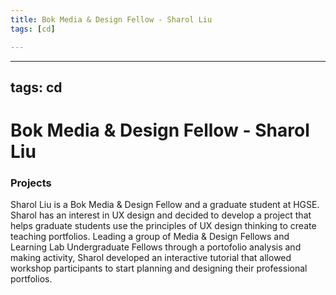 ```yaml
---
title: Bok Media & Design Fellow - Sharol Liu
tags: [cd]

---
```


---
tags: cd
---
# Bok Media & Design Fellow - Sharol Liu

### Projects
Sharol Liu is a Bok Media & Design Fellow and a graduate student at HGSE. Sharol has an interest in UX design and decided to develop a project that helps graduate students use the principles of UX design thinking to create teaching portfolios. Leading a group of Media & Design Fellows and Learning Lab Undergraduate Fellows through a portofolio analysis and making activity, Sharol developed an interactive tutorial that allowed workshop participants to start planning and designing their professional portfolios. 